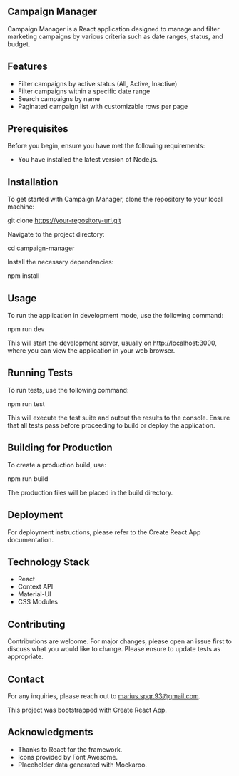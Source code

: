 ## Campaign Manager

Campaign Manager is a React application designed to manage and filter marketing campaigns by various criteria such as date ranges, status, and budget.

## Features

- Filter campaigns by active status (All, Active, Inactive)
- Filter campaigns within a specific date range
- Search campaigns by name
- Paginated campaign list with customizable rows per page

## Prerequisites

Before you begin, ensure you have met the following requirements:

- You have installed the latest version of Node.js.

## Installation

To get started with Campaign Manager, clone the repository to your local machine:

git clone https://your-repository-url.git

Navigate to the project directory:

cd campaign-manager

Install the necessary dependencies:

npm install

## Usage

To run the application in development mode, use the following command:

npm run dev

This will start the development server, usually on http://localhost:3000, where you can view the application in your web browser.

## Running Tests

To run tests, use the following command:

npm run test

This will execute the test suite and output the results to the console. Ensure that all tests pass before proceeding to build or deploy the application.

## Building for Production

To create a production build, use:

npm run build

The production files will be placed in the build directory.

## Deployment

For deployment instructions, please refer to the Create React App documentation.

## Technology Stack

- React
- Context API
- Material-UI
- CSS Modules

## Contributing

Contributions are welcome. For major changes, please open an issue first to discuss what you would like to change. Please ensure to update tests as appropriate.

## Contact

For any inquiries, please reach out to marius.spqr.93@gmail.com.

This project was bootstrapped with Create React App.

## Acknowledgments

- Thanks to React for the framework.
- Icons provided by Font Awesome.
- Placeholder data generated with Mockaroo.
